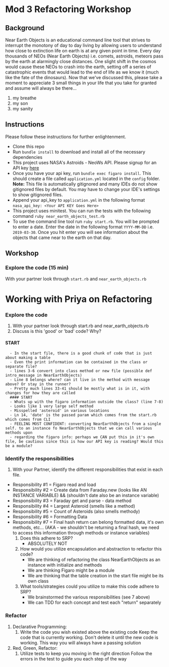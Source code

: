 # Mod 3 Refactoring Workshop

## Background

Near Earth Objects is an educational command line tool that strives to interrupt the monotony of day to day living by allowing users to understand how close to extinction life on earth is at any given point in time. Every day thousands of NEOs (Near Earth Objects) i.e. comets, astroids, meteors pass by the earth at alarmingly close distances. One slight shift in the cosmos would cause these NEOs to crash into the earth, setting off a series of catastrophic events that would lead to the end of life as we know it (much like the fate of the dinosaurs). Now that we've discussed this, please take a moment to appreciate 3 small things in your life that you take for granted and assume will always be there...
1. my breathe
2. my son
3. my sanity

## Instructions

Please follow these instructions for further enlightenment.

- Clone this repo
- Run `bundle install` to download and install all of the necessary dependencies
- This project uses NASA's Astroids - NeoWs API. Please signup for an API key [here](https://api.nasa.gov/)
- Once you have your api key, run `bundle exec figaro install`. This should create a file called `application.yml` located in the `config` folder. **Note:** This file is automatically gitignored and many IDEs do not show gitignored files by default. You may have to change your IDE's settings to show gitignored files.
- Append your api_key to `application.yml` in the following format `nasa_api_key: <Your API KEY Goes Here>`
- This project uses minitest. You can run the tests with the following command `ruby near_earth_objects_test.rb`
- To use the command line tool run `ruby start.rb`. You will be prompted to enter a date. Enter the date in the following format `YYYY-MM-DD` i.e. `2019-03-30`. Once you hit enter you will see information about the objects that came near to the earth on that day.

## Workshop

### Explore the code (15 min)

With your partner look through `start.rb` and `near_earth_objects.rb`
# Working with Priya on Refactoring
### Explore the code
1. With your partner look through start.rb and near_earth_objects.rb
1. Discuss is this 'good' or 'bad' code? Why?
  #### START
      - In the start file, there is a good chunk of code that is just about making a table
      - Even the print information can be contained in the class or separate file?
      - lines 3-6 convert into class method or new file (possible def intro_message in NearEarthObjects)
      - Line 8 belongs where? can it live in the method with message above? Or stay in the runner?
      - Pretty much lines 33-41 should be mostly what is in it, with changes for how they are called
      #### START
      - Whats up with the figaro information outside the class? (line 7-8)
      - Looks like 1 very large self method
      - Misspelled 'asteroid' in various locations
      - Ln 14, 'date' is the passed param which comes from the start.rb which comes from CLI
      - FEELING MOST CONFIDENT: converting NearEarthObjects from a single self. to an instance fo NearEarthObjects that we can call various methods upon
      - regarding the figaro info: perhaps we CAN put this in it's own file, be cautious since this is how our API key is reading? Would this be a module?
### Identify the responsibilities
1. With your Partner, identify the different responsibilities that exist in each file.
- Responsibility #1 = Figaro read and load
- Responsibility #2 = Create data from Faraday.new (looks like AN INSTANCE VARIABLE) && (shouldn't date also be an instance variable)
- Responsibility #3 = Faraday get and parse - data method
- Responsibility #4 = Largest Asteroid (smells like a method)
- Responsibility #5 = Count of Asteroids (also smells methody)
- Responsibility #6 = Formatting Data
- Responsibility #7 = Final hash return can belong formatted data, it's own methods, etc... (AKA - we shouldn't be returning a final hash, we need to access this information through methods or instance variables)
    1. Does this adhere to SRP?
        - ABSOLUTELY NOT
    1. How would you utilize encapsulation and abstraction to refactor this code?
        - We are thinking of refactoring the class NearEarthObjects as an instance with initialize and methods
        - We are thinking Figaro might be a module
        - We are thinking that the table creation in the start file might be its own class
    1. What tools/strategies could you utilize to make this code adhere to SRP?
        - We brainstormed the various responsibilities (see 7 above)
        - We can TDD for each concept and test each "return" separately
### Refactor
1. Declarative Programming:
    1. Write the code you wish existed above the existing code
    Keep the code that is currently working. Don't delete it until the new code is working. This way you will always have a passing solution
1. Red, Green, Refactor:
    1. Utilize tests to keep you moving in the right direction
    Follow the errors in the test to guide you each step of the way
